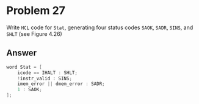 # Problem 27

Write `HCL` code for `Stat`, generating four status codes `SAOK`, `SADR`, `SINS`, and
`SHLT` (see Figure 4.26)

## Answer

```C
word Stat = [
    icode == IHALT : SHLT;
    !instr_valid : SINS;
    imem_error || dmem_error : SADR;
    1 : SAOK;
];
```
